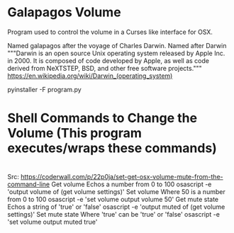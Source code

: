 # Galapagos Volume
Program used to control the volume in a Curses like interface for OSX.

Named galapagos after the voyage of Charles Darwin. Named after Darwin """Darwin is an open source Unix operating system released by Apple Inc. in 2000. It is composed of code developed by Apple, as well as code derived from NeXTSTEP, BSD, and other free software projects."""
https://en.wikipedia.org/wiki/Darwin_(operating_system)

pyinstaller -F program.py


#
# Shell Commands to Change the Volume (This program executes/wraps these commands)
#
Src: https://coderwall.com/p/22p0ja/set-get-osx-volume-mute-from-the-command-line
Get volume
Echos a number from 0 to 100
osascript -e 'output volume of (get volume settings)'
Set volume
Where 50 is a number from 0 to 100
osascript -e 'set volume output volume 50'
Get mute state
Echos a string of 'true' or 'false'
osascript -e 'output muted of (get volume settings)'
Set mute state
Where 'true' can be 'true' or 'false'
osascript -e 'set volume output muted true'

